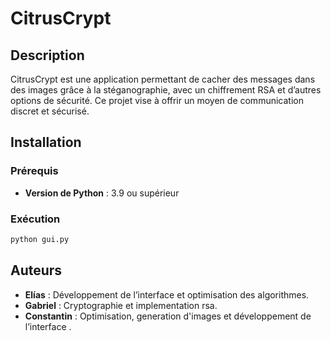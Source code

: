 # CitrusCrypt

## Description
CitrusCrypt est une application permettant de cacher des messages dans des images grâce à la stéganographie, avec un chiffrement RSA et d’autres options de sécurité. Ce projet vise à offrir un moyen de communication discret et sécurisé.

## Installation
### Prérequis
- **Version de Python** : 3.9 ou supérieur

### Exécution
```sh
python gui.py
```

## Auteurs
- **Elías** : Développement de l’interface et optimisation des algorithmes.
- **Gabriel** : Cryptographie et implementation rsa.
- **Constantin** : Optimisation, generation d'images et développement de l’interface .
